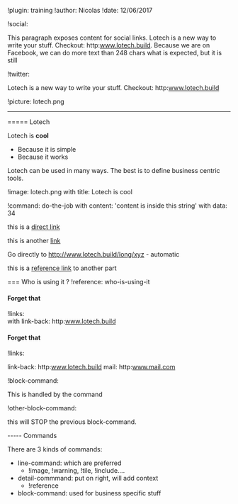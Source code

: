 !plugin: training
!author: Nicolas
!date: 12/06/2017


!social:

This paragraph exposes content for social links. Lotech is a new way to write your stuff. 
Checkout: http:www.lotech.build.  Because we are on Facebook, we can do more text than 248 chars 
 what is expected, but it is still 


!twitter: 

Lotech is a new way to write your stuff. 
Checkout: http:www.lotech.build


!picture: lotech.png

-------

===== Lotech

Lotech is **cool**

* Because it is simple
* Because it works

Lotech can be used in many ways. The best is to define business centric tools.

!image: lotech.png 
    with title: Lotech is cool

!command: do-the-job
    with content: 'content is inside this string' 
    with data: 34
    
this is a [direct link](http:www.lotech.build)
    
this is another [link](link-back)
    
Go directly to http://www.lotech.build/long/xyz - automatic

this is a [reference link](who-is-using-it) to another part



=== Who is using it ?      !reference: who-is-using-it
    

#### Forget that    
!links:    
    with link-back: http:www.lotech.build    
#### Forget that
    
    

!links:    

link-back: http:www.lotech.build
mail: http:www.mail.com



!block-command:

This is handled by the command


!other-block-command: 

this will STOP the previous block-command. 


----- Commands

There are 3 kinds of commands:
 
* line-command: which are preferred
    - !image, !warning, !tile, !include....
* detail-commmand: put on right, will add context
    - !reference
* block-command: used for business specific stuff   
























